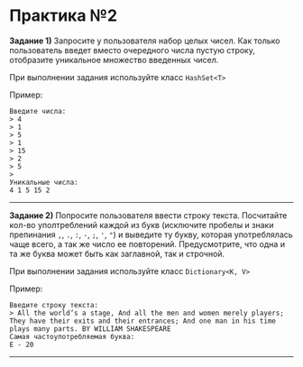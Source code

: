 Практика №2
===========

**Задание 1)** Запросите у пользователя набор целых чисел. Как только пользователь введет вместо очередного числа пустую строку, отобразите уникальное множество введенных чисел.

При выполнении задания используйте класс `HashSet<T>`

Пример:
```
Введите числа:
> 4
> 1
> 5
> 1
> 15
> 2
> 5
>
Уникальные числа:
4 1 5 15 2
```

-------


**Задание 2)** Попросите пользователя ввести строку текста. Посчитайте кол-во уполтреблений каждой из букв (исключите пробелы и знаки препинания `,`, `.`, `:`, `-`, `;`, `'`, `"`) и выведите ту букву, которая употреблялась чаще всего, а так же число ее повторений. Предусмотрите, что одна и та же буква может быть как заглавной, так и строчной.

При выполнении задания используйте класс `Dictionary<K, V>`

Пример:
```
Введите строку текста:
> All the world’s a stage, And all the men and women merely players; They have their exits and their entrances; And one man in his time plays many parts. BY WILLIAM SHAKESPEARE
Самая частоупотребляемая буква:
E - 20
```

-------


